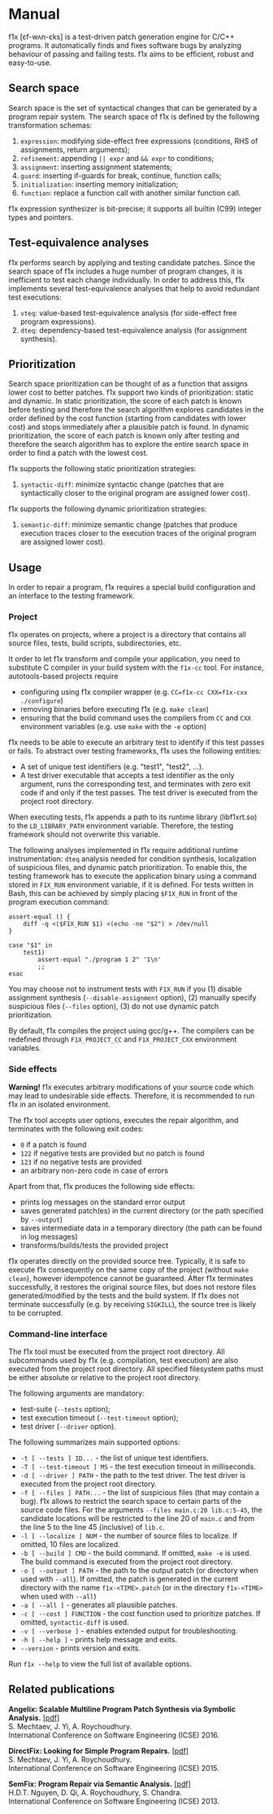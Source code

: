 # Manual #

f1x [ɛf-wʌn-ɛks] is a test-driven patch generation engine for C/C++ programs. It automatically finds and fixes software bugs by analyzing behaviour of passing and failing tests. f1x aims to be efficient, robust and easy-to-use.

## Search space ##

Search space is the set of syntactical changes that can be generated by a program repair system. The search space of f1x is defined by the following transformation schemas:

1. `expression`: modifying side-effect free expressions (conditions, RHS of assignments, return arguments);
2. `refinement`: appending `|| expr` and `&& expr` to conditions;
3. `assignment`: inserting assignment statements;
4. `guard`: inserting if-guards for break, continue, function calls;
5. `initialization`: inserting memory initialization;
6. `function`: replace a function call with another similar function call.

f1x expression synthesizer is bit-precise; it supports all builtin (C99) integer types and pointers.

## Test-equivalence analyses ##

f1x performs search by applying and testing candidate patches.
Since the search space of f1x includes a huge number of program changes, it is inefficient to test each change individually.
In order to address this, f1x implements several test-equivalence analyses that help to avoid redundant test executions:

1. `vteq`: value-based test-equivalence analysis (for side-effect free program expressions).
2. `dteq`: dependency-based test-equivalence analysis (for assignment synthesis).

## Prioritization ##

Search space prioritization can be thought of as a function that assigns lower cost to better patches.
f1x support two kinds of prioritization: static and dynamic.
In static prioritization, the score of each patch is known before testing and therefore the search algorithm explores candidates in the order defined by the cost function (starting from candidates with lower cost) and stops immediately after a plausible patch is found.
In dynamic prioritization, the score of each patch is known only after testing and therefore the search algorithm has to explore the entire search space in order to find a patch with the lowest cost.

f1x supports the following static prioritization strategies:

1. `syntactic-diff`: minimize syntactic change (patches that are syntactically closer to the original program are assigned lower cost).

f1x supports the following dynamic prioritization strategies:

1. `semantic-diff`: minimize semantic change (patches that produce execution traces closer to the execution traces of the original program are assigned lower cost).

## Usage ##

In order to repair a program, f1x requires a special build configuration and an interface to the testing framework.

### Project ###

f1x operates on projects, where a project is a directory that contains all source files, tests, build scripts, subdirectories, etc.

It order to let f1x transform and compile your application, you need to substitute C compiler in your build system with the `f1x-cc` tool. For instance, autotools-based projects require

- configuring using f1x compiler wrapper (e.g. `CC=f1x-cc CXX=f1x-cxx ./configure`)
- removing binaries before executing f1x (e.g. `make clean`)
- ensuring that the build command uses the compilers from `CC` and `CXX` environment variables (e.g. use `make` with the `-e` option)

f1x needs to be able to execute an arbitrary test to identify if this test passes or fails. To abstract over testing frameworks, f1x uses the following entities:

- A set of unique test identifiers (e.g. "test1", "test2", ...).
- A test driver executable that accepts a test identifier as the only argument, runs the corresponding test, and terminates with zero exit code if and only if the test passes. The test driver is executed from the project root directory.

When executing tests, f1x appends a path to its runtime library (libf1xrt.so) to the `LD_LIBRARY_PATH` environment variable. Therefore, the testing framework should not overwrite this variable.

The following analyses implemented in f1x require additional runtime instrumentation: `dteq` analysis needed for condition synthesis, localization of suspicious files, and dynamic patch prioritization.
To enable this, the testing framework has to execute the application binary using a command stored in `F1X_RUN` environment variable, if it is defined.
For tests written in Bash, this can be achieved by simply placing `$F1X_RUN` in front of the program execution command:

    assert-equal () {
        diff -q <($F1X_RUN $1) <(echo -ne "$2") > /dev/null
    }

    case "$1" in
        test1)
            assert-equal "./program 1 2" '1\n'
            ;;
    esac

You may choose not to instrument tests with `F1X_RUN` if you (1) disable assignment synthesis (`--disable-assignment` option), (2) manually specify suspicious files (`--files` option), (3) do not use dynamic patch prioritization.

By default, f1x compiles the project using gcc/g++. The compilers can be redefined through `F1X_PROJECT_CC` and `F1X_PROJECT_CXX` environment variables.

### Side effects ###

**Warning!** f1x executes arbitrary modifications of your source code which may lead to undesirable side effects. Therefore, it is recommended to run f1x in an isolated environment.

The f1x tool accepts user options, executes the repair algorithm, and terminates with the following exit codes:

- `0` if a patch is found
- `122` if negative tests are provided but no patch is found
- `123` if no negative tests are provided
- an arbitrary non-zero code in case of errors

Apart from that, f1x produces the following side effects:

- prints log messages on the standard error output
- saves generated patch(es) in the current directory (or the path specified by `--output`)
- saves intermediate data in a temporary directory (the path can be found in log messages)
- transforms/builds/tests the provided project

f1x operates directly on the provided source tree.
Typically, it is safe to execute f1x consequently on the same copy of the project (without `make clean`), however idempotence cannot be guaranteed.
After f1x terminates successfully, it restores the original source files, but does not restore files generated/modified by the tests and the build system.
If f1x does not terminate successfully (e.g. by receiving `SIGKILL`), the source tree is likely to be corrupted.

### Command-line interface ###

The f1x tool must be executed from the project root directory. All subcommands used by f1x (e.g. compilation, test execution) are also executed from the project root directory. All specified filesystem paths must be either absolute or relative to the project root directory.

The following arguments are mandatory:

- test-suite (`--tests` option);
- test execution timeout (`--test-timeout` option);
- test driver (`--driver` option).

The following summarizes main supported options:

- `-t [ --tests ] ID...` - the list of unique test identifiers.
- `-T [ --test-timeout ] MS` - the test execution timeout in milliseconds.
- `-d [ --driver ] PATH` - the path to the test driver. The test driver is executed from the project root directory.
- `-f [ --files ] PATH...` - the list of suspicious files (that may contain a bug). f1x allows to restrict the search space to certain parts of the source code files. For the arguments `--files main.c:20 lib.c:5-45`, the candidate locations will be restricted to the line 20 of `main.c` and from the line 5 to the line 45 (inclusive) of `lib.c`.
- `-l [ --localize ] NUM` - the number of source files to localize. If omitted, 10 files are localized.
- `-b [ --build ] CMD` - the build command. If omitted, `make -e` is used. The build command is executed from the project root directory.
- `-o [ --output ] PATH` - the path to the output patch (or directory when used with `--all`). If omitted, the patch is generated in the current directory with the name `f1x-<TIME>.patch` (or in the directory `f1x-<TIME>` when used with `--all`)
- `-a [ --all ]` - generates all plausible patches.
- `-c [ --cost ] FUNCTION` - the cost function used to prioritize patches. If omitted, `syntactic-diff` is used.
- `-v [ --verbose ]` - enables extended output for troubleshooting.
- `-h [ --help ]` - prints help message and exits.
- `--version` - prints version and exits.

Run `f1x --help` to view the full list of available options.

## Related publications ##

**Angelix: Scalable Multiline Program Patch Synthesis via Symbolic Analysis.** [\[pdf\]](http://www.comp.nus.edu.sg/~abhik/pdf/ICSE16-angelix.pdf)  
S. Mechtaev, J. Yi, A. Roychoudhury.  
International Conference on Software Engineering (ICSE) 2016.  

**DirectFix: Looking for Simple Program Repairs.**  [\[pdf\]](https://www.comp.nus.edu.sg/~abhik/pdf/ICSE15-directfix.pdf)  
S. Mechtaev, J. Yi, A. Roychoudhury.  
International Conference on Software Engineering (ICSE) 2015.  

**SemFix: Program Repair via Semantic Analysis.** [\[pdf\]](https://www.comp.nus.edu.sg/~abhik/pdf/ICSE13-SEMFIX.pdf)  
H.D.T. Nguyen, D. Qi, A. Roychoudhury, S. Chandra.  
International Conference on Software Engineering (ICSE) 2013.  

